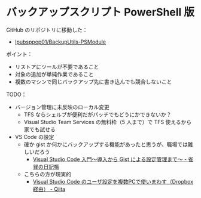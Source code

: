 # バックアップスクリプト PowerShell 版
GitHub のリポジトリに移動した：
- [lpubsppop01/BackupUtils-PSModule](https://github.com/lpubsppop01/BackupUtils-PSModule)

ポイント：
- リストアにツールが不要であること
- 対象の追加が単純作業であること
- 複数のマシンで同じバックアップ先に書き込んでも競合しないこと

TODO：
- バージョン管理に未反映のローカル変更
    - TFS ならシェルブが便利だがパッチでもどうにかできないか？
    - Visual Studio Team Services の無料枠（5 人まで）で TFS 使えるから家でも試せる
- VS Code の設定
    - 確か gist か何かにバックアップする機能があったと思うが、職場では難しいだろう
        - [Visual Studio Code 入門～導入から Gist による設定管理まで～ - 雀巽の日記帳](http://necojackarc.hatenablog.com/entry/2017/03/12/184557)
    - こちらの方が現実的
        - [Visual Studio Code のユーザ設定を複数PCで使いまわす（Dropbox経由） - Qiita](http://qiita.com/_meki/items/d8e90fecbfc4b9da89b5)
